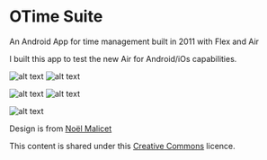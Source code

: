 # OTime Suite
An Android App for time management built in 2011 with Flex and Air

I built this app to test the new Air for Android/iOs capabilities.

![alt text](screencaps/otimesuite1.jpg "App") ![alt text](screencaps/otimesuite2.jpg "App")

![alt text](screencaps/otimesuite3.jpg "App") ![alt text](screencaps/otimesuite4.jpg "App")

![alt text](screencaps/realdeal.png "App")

Design is from [Noël Malicet](www.noelmalicet.com)

This content is shared under this [Creative Commons](http://creativecommons.org/licenses/by-nc-nd/4.0/) licence.
